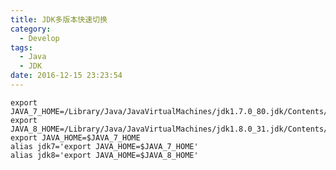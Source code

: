 ```yaml
---
title: JDK多版本快速切换
category:
  - Develop
tags:
  - Java
  - JDK
date: 2016-12-15 23:23:54
---
```


    export JAVA_7_HOME=/Library/Java/JavaVirtualMachines/jdk1.7.0_80.jdk/Contents/Home
    export JAVA_8_HOME=/Library/Java/JavaVirtualMachines/jdk1.8.0_31.jdk/Contents/Home
    export JAVA_HOME=$JAVA_7_HOME
    alias jdk7='export JAVA_HOME=$JAVA_7_HOME'
    alias jdk8='export JAVA_HOME=$JAVA_8_HOME'
